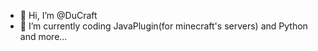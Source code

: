 - 👋 Hi, I’m @DuCraft
- 🌱 I’m currently coding JavaPlugin(for minecraft's servers) and Python and more...

<!---
DuCraft/DuCraft is a ✨ special ✨ repository because its `README.md` (this file) appears on your GitHub profile.
You can click the Preview link to take a look at your changes.
--->
